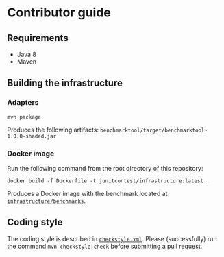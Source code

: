 # Contributor guide

## Requirements

* Java 8
* Maven

## Building the infrastructure

### Adapters

```shell script
mvn package
``` 

Produces the following artifacts: `benchmarktool/target/benchmarktool-1.0.0-shaded.jar`

### Docker image 

Run the following command from the root directory of this repository: 

```shell script
docker build -f Dockerfile -t junitcontest/infrastructure:latest .
```

Produces a Docker image with the benchmark located at [`infrastructure/benchmarks`](../infrastructure/benchmarks).


## Coding style

The coding style is described in [`checkstyle.xml`](checkstyle.xml). Please (successfully) run the command `mvn checkstyle:check` before submitting a pull request.




